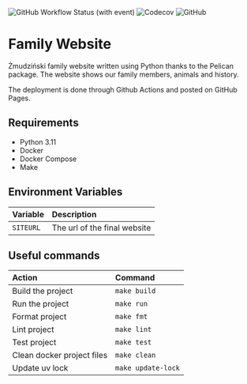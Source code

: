 ![GitHub Workflow Status (with event)](https://img.shields.io/github/actions/workflow/status/lukzmu/family-website/pages.yml)
![Codecov](https://img.shields.io/codecov/c/github/lukzmu/family-website)
![GitHub](https://img.shields.io/github/license/lukzmu/family-website)

# Family Website

Żmudziński family website written using Python thanks to the Pelican package. The website shows our family members, animals and history.

The deployment is done through Github Actions and posted on GitHub Pages.

## Requirements

- Python 3.11
- Docker
- Docker Compose
- Make

## Environment Variables

| **Variable** | **Description** |
| :--- | :--- |
| `SITEURL` | The url of the final website |

## Useful commands

| **Action** | **Command** |
| :--- | :--- |
| Build the project | `make build` |
| Run the project | `make run` |
| Format project | `make fmt` |
| Lint project | `make lint` |
| Test project | `make test` |
| Clean docker project files | `make clean` |
| Update uv lock | `make update-lock` |